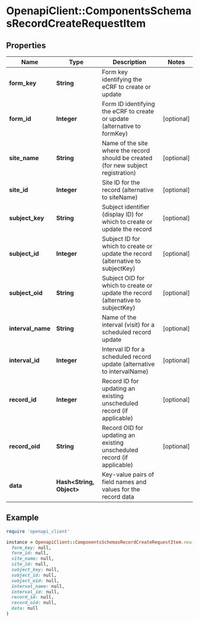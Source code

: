 # OpenapiClient::ComponentsSchemasRecordCreateRequestItem

## Properties

| Name | Type | Description | Notes |
| ---- | ---- | ----------- | ----- |
| **form_key** | **String** | Form key identifying the eCRF to create or update |  |
| **form_id** | **Integer** | Form ID identifying the eCRF to create or update (alternative to formKey) | [optional] |
| **site_name** | **String** | Name of the site where the record should be created (for new subject registration) | [optional] |
| **site_id** | **Integer** | Site ID for the record (alternative to siteName) | [optional] |
| **subject_key** | **String** | Subject identifier (display ID) for which to create or update the record | [optional] |
| **subject_id** | **Integer** | Subject ID for which to create or update the record (alternative to subjectKey) | [optional] |
| **subject_oid** | **String** | Subject OID for which to create or update the record (alternative to subjectKey) | [optional] |
| **interval_name** | **String** | Name of the interval (visit) for a scheduled record update | [optional] |
| **interval_id** | **Integer** | Interval ID for a scheduled record update (alternative to intervalName) | [optional] |
| **record_id** | **Integer** | Record ID for updating an existing unscheduled record (if applicable) | [optional] |
| **record_oid** | **String** | Record OID for updating an existing unscheduled record (if applicable) | [optional] |
| **data** | **Hash&lt;String, Object&gt;** | Key-value pairs of field names and values for the record data |  |

## Example

```ruby
require 'openapi_client'

instance = OpenapiClient::ComponentsSchemasRecordCreateRequestItem.new(
  form_key: null,
  form_id: null,
  site_name: null,
  site_id: null,
  subject_key: null,
  subject_id: null,
  subject_oid: null,
  interval_name: null,
  interval_id: null,
  record_id: null,
  record_oid: null,
  data: null
)
```

